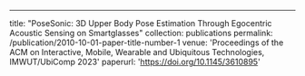 ---
title: "PoseSonic: 3D Upper Body Pose Estimation Through Egocentric Acoustic Sensing on Smartglasses"
collection: publications
permalink: /publication/2010-10-01-paper-title-number-1
venue: 'Proceedings of the ACM on Interactive, Mobile, Wearable and Ubiquitous Technologies, IMWUT/UbiComp 2023'
paperurl: 'https://doi.org/10.1145/3610895'